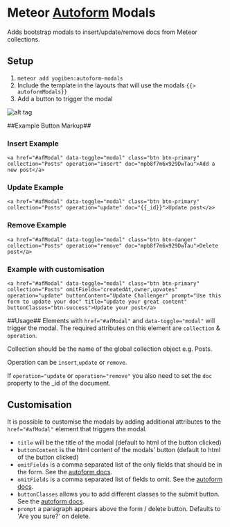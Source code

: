 Meteor [Autoform](https://github.com/aldeed/meteor-autoform) Modals
======================

Adds bootstrap modals to insert/update/remove docs from Meteor collections.

## Setup ##

1. ```meteor add yogiben:autoform-modals```
2. Include the template in the layouts that will use the modals `{{> autoformModals}}`
3. Add a button to trigger the modal


![alt tag](https://raw.githubusercontent.com/yogiben/meteor-autoform-modals/master/readme/1.png)

##Example Button Markup##
### Insert Example ###
```
<a href="#afModal" data-toggle="modal" class="btn btn-primary" collection="Posts" operation="insert" doc="mpb8f7m6x929DwTau">Add a new post</a>
```
### Update Example ###
```
<a href="#afModal" data-toggle="modal" class="btn btn-primary" collection="Posts" operation="update" doc="{{_id}}">Update post</a>
```
### Remove Example ###
```
<a href="#afModal" data-toggle="modal" class="btn btn-danger" collection="Posts" operation="remove" doc="mpb8f7m6x929DwTau">Delete post</a>
```
### Example with customisation ###
```
<a href="#afModal" data-toggle="modal" class="btn btn-primary" collection="Posts" omitFields="createdAt,owner,upvotes" operation="update" buttonContent="Update Challenger" prompt="Use this form to update your doc" title="Update your great content" buttonClasses="btn-success">Update your post</a>
```
##Usage##
Elements with `href="#afModal"` and `data-toggle="modal"` will trigger the modal.
The required attributes on this element are ``collection`` & ``operation``.

Collection should be the name of the global collection object e.g. Posts.

Operation can be ```insert```,```update``` or ```remove```.

If ```operation="update``` or ```operation="remove"``` you also need to set the ```doc``` property to the _id of the document.

## Customisation ##
It is possible to customise the modals by adding additional attributes to the ```href="#afModal"``` element that triggers the modal.
* ```title``` will be the title of the modal (default to html of the button clicked)
* ```buttonContent``` is the html content of the modals' button (default to html of the button clicked)
* ```omitFields``` is a comma separated list of the only fields that should be in the form. See the [autoform docs](https://github.com/aldeed/meteor-autoform).
* ```omitFields``` is a comma separated list of fields to omit. See the [autoform docs](https://github.com/aldeed/meteor-autoform).
* ```buttonClasses``` allows you to add different classes to the submit button. See the [autoform docs](https://github.com/aldeed/meteor-autoform).
* ```prompt``` a paragraph appears above the form / delete button. Defaults to 'Are you sure?' on delete.
